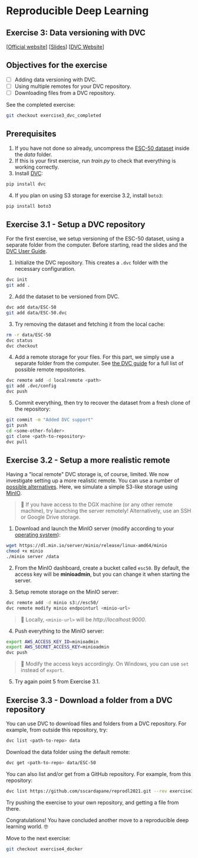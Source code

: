 # Reproducible Deep Learning
## Exercise 3: Data versioning with DVC
[[Official website](https://www.sscardapane.it/teaching/reproducibledl/)] [[Slides](https://docs.google.com/presentation/d/1jUFz212lZvwqDibiCRoOcm-40ANPXI1dKlF8t7PD1Is/edit?usp=sharing)] [[DVC Website](http://dvc.org/)]

## Objectives for the exercise

- [ ] Adding data versioning with DVC.
- [ ] Using multiple remotes for your DVC repository.
- [ ] Downloading files from a DVC repository.

See the completed exercise:

```bash
git checkout exercise3_dvc_completed
```

## Prerequisites

1. If you have not done so already, uncompress the [ESC-50 dataset](https://github.com/karolpiczak/ESC-50) inside the *data* folder.
2. If this is your first exercise, run *train.py* to check that everything is working correctly.
3. Install [DVC](http://dvc.org/):

```bash
pip install dvc
```

4. If you plan on using S3 storage for exercise 3.2, install `boto3`:

```bash
pip install boto3
```

## Exercise 3.1 - Setup a DVC repository

For the first exercise, we setup versioning of the ESC-50 dataset, using a separate folder from the computer. Before starting, read the slides and the [DVC User Guide](https://dvc.org/doc/start/data-and-model-versioning).

1. Initialize the DVC repository. This creates a `.dvc` folder with the necessary configuration.

```bash
dvc init
git add .
```

2. Add the dataset to be versioned from DVC.

```bash
dvc add data/ESC-50
git add data/ESC-50.dvc
```

3. Try removing the dataset and fetching it from the local cache:

```bash
rm -r data/ESC-50
dvc status
dvc checkout
```

4. Add a remote storage for your files. For this part, we simply use a separate folder from the computer. See [the DVC guide](https://dvc.org/doc/command-reference/remote/add) for a full list of possible remote repositories.

```bash
dvc remote add -d localremote <path>
git add .dvc/config
dvc push
```

5. Commit everything, then try to recover the dataset from a fresh clone of the repository:

```bash
git commit -m "Added DVC support"
git push
cd <some-other-folder>
git clone <path-to-repository>
dvc pull
```

## Exercise 3.2 - Setup a more realistic remote

Having a "local remote" DVC storage is, of course, limited. We now investigate setting up a more realistic remote. You can use a number of [possible alternatives](https://dvc.org/doc/command-reference/remote/add). Here, we simulate a simple S3-like storage using [MinIO](https://docs.min.io/docs/minio-quickstart-guide.html).

> :speech_balloon: If you have access to the DGX machine (or any other remote machine), try launching the server remotely! Alternatively, use an SSH or Google Drive storage.

1. Download and launch the MinIO server (modify according to your [operating system](https://docs.min.io/docs/minio-quickstart-guide.html)):

```bash
wget https://dl.min.io/server/minio/release/linux-amd64/minio
chmod +x minio
./minio server /data
```

2. From the MinIO dashboard, create a bucket called `esc50`. By default, the access key will be **minioadmin**, but you can change it when starting the server.

3. Setup remote storage on the MinIO server:

```bash
dvc remote add -d minio s3://esc50/
dvc remote modify minio endpointurl <minio-url>
```

> :speech_balloon: Locally, `<minio-url>` will be *http://localhost:9000*.

4. Push everything to the MinIO server:

```bash
export AWS_ACCESS_KEY_ID=minioadmin
export AWS_SECRET_ACCESS_KEY=minioadmin
dvc push
```

> :speech_balloon: Modify the access keys accordingly. On Windows, you can use `set` instead of `export`.

5. Try again point 5 from Exercise 3.1.

## Exercise 3.3 - Download a folder from a DVC repository

You can use DVC to download files and folders from a DVC repository. For example, from outside this repository, try:

```bash
dvc list <path-to-repo> data
```

Download the data folder using the default remote:

```bash
dvc get <path-to-repo> data/ESC-50
```

You can also list and/or get from a GitHub repository. For example, from this repository:

```bash
dvc list https://github.com/sscardapane/reprodl2021.git --rev exercise3_dvc_completed data
```

Try pushing the exercise to your own repository, and getting a file from there.

Congratulations! You have concluded another move to a reproducible deep learning world. :nerd_face:

Move to the next exercise:


```bash
git checkout exercise4_docker
